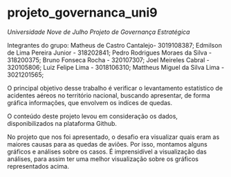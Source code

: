 # projeto_governanca_uni9

*Universidade Nove de Julho*
*Projeto de Governança Estratégica*

Integrantes do grupo:
Matheus de Castro Cantalejo- 3019108387;
Edmilson de Lima Pereira Junior - 318202841;
Pedro Rodrigues Moraes da Silva - 318200375;
Bruno Fonseca Rocha - 320107307;
Joel Meireles Cabral - 320105806;
Luiz Felipe Lima - 3018106310;
Mattheus Miguel da Silva Lima - 3021201565;

O principal objetivo desse trabalho é verificar o levantamento estatístico de acidentes aéreos no território nacional, buscando apresentar, de forma gráfica informações, que envolvem os indíces de quedas.

O conteúdo deste projeto levou em consideração os dados, disponibilizados na plataforma Github.

No projeto que nos foi apresentado, o desafio era visualizar quais eram as maiores causas para as quedas de aviões.
Por isso, montamos alguns gráficos e análises sobre os casos. É imprensidível a visualização das análises, para assim
ter uma melhor visualização sobre os gráficos representados acima. 
